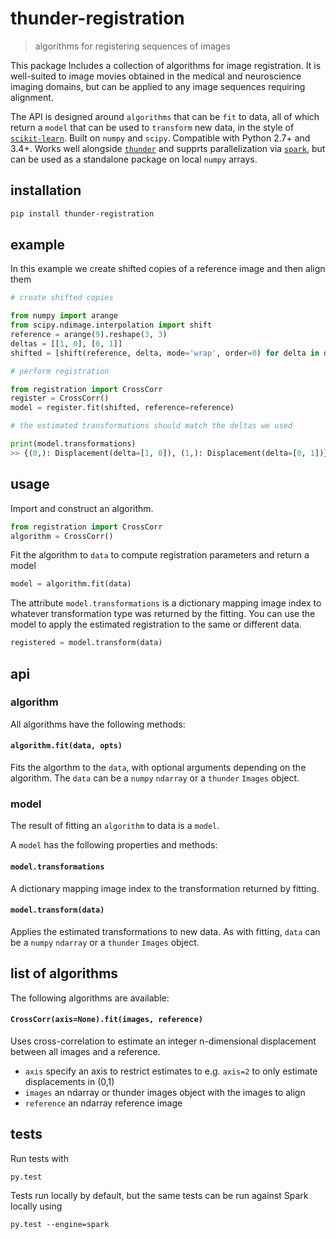 # thunder-registration

> algorithms for registering sequences of images

This package Includes a collection of algorithms for image registration. It is well-suited to image movies obtained in the medical and neuroscience imaging domains, but can be applied to any image sequences requiring alignment.

The API is designed around `algorithms` that can be `fit` to data, all of which return a `model` that can be used to `transform` new data, in the style of [`scikit-learn`](http://scikit-learn.org/stable/). Built on `numpy` and `scipy`. Compatible with Python 2.7+ and 3.4+. Works well alongside [`thunder`](http://thunder-project.org) and supprts parallelization via [`spark`](spark-project.org), but can be used as a standalone package on local `numpy` arrays.

## installation

```bash
pip install thunder-registration
```

## example

In this example we create shifted copies of a reference image and then align them

```python
# create shifted copies

from numpy import arange
from scipy.ndimage.interpolation import shift
reference = arange(9).reshape(3, 3)
deltas = [[1, 0], [0, 1]]
shifted = [shift(reference, delta, mode='wrap', order=0) for delta in deltas]

# perform registration

from registration import CrossCorr
register = CrossCorr()
model = register.fit(shifted, reference=reference)

# the estimated transformations should match the deltas we used

print(model.transformations)
>> {(0,): Displacement(delta=[1, 0]), (1,): Displacement(delta=[0, 1])}
```

## usage

Import and construct an algorithm.

```python
from registration import CrossCorr
algorithm = CrossCorr()
```

Fit the algorithm to `data` to compute registration parameters and return a model

```python
model = algorithm.fit(data)
```

The attribute `model.transformations` is a dictionary mapping image index to whatever transformation type was returned by the fitting. You can use the model to apply the estimated registration to the same or different data.

```python
registered = model.transform(data)
```

## api

### algorithm

All algorithms have the following methods:

#### `algorithm.fit(data, opts)`

Fits the algorthm to the `data`, with optional arguments depending on the algorithm. The `data` can be a `numpy` `ndarray` or a `thunder` `Images` object.

### model

The result of fitting an `algorithm` to data is a `model`.

A `model` has the following properties and methods:

#### `model.transformations`

A dictionary mapping image index to the transformation returned by fitting.

#### `model.transform(data)`

Applies the estimated transformations to new data. As with fitting, `data` can be a `numpy` `ndarray` or a `thunder` `Images` object.

## list of algorithms

The following algorithms are available:

#### `CrossCorr(axis=None).fit(images, reference)`

Uses cross-correlation to estimate an integer n-dimensional displacement between all images and a reference.

- `axis` specify an axis to restrict estimates to e.g. `axis=2` to only estimate displacements in (0,1)
- `images` an ndarray or thunder images object with the images to align
- `reference` an ndarray reference image

## tests

Run tests with 

```
py.test
```

Tests run locally by default, but the same tests can be run against Spark locally using

```
py.test --engine=spark
```
